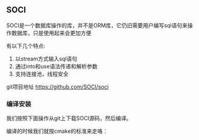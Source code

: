 ## SOCI
SOCI是一个数据库操作的库，并不是ORM库，它仍旧需要用户编写sql语句来操作数据库，只是使用起来会更加方便

有以下几个特点:


1. 以stream方式输入sql语句
2. 通过into和use语法传递和解析参数
3. 支持连接池，线程安全

git项目地址 https://github.com/SOCI/soci

### 编译安装
我们按照下面操作从git上下载SOCI源码，然后编译。

编译的时候我们就按cmake的标准来走咯：
